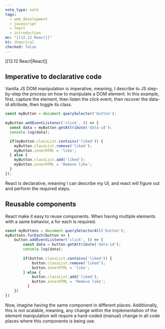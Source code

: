```yaml
---
note_type: note
tags:
  - web_development
  - javascript
  - react
  - introduction
mn: "[[12.12 React]]"
kt: theorical
checked: false
---
```

[[12.12 React|React]]
## Imperative to declarative code
Vanilla JS DOM manipulation is imperative, meaning, I describe to JS step-by-step the process on how to manipulate a DOM element. In this example, first, capture the element, then listen the click event, then recover the data-id attribute, then toggle its class.  

```js
const myButton = document.querySelector('button');
 
myButton.addEventListener('click', () => {
  const data = myButton.getAttribute('data-id'); 
  console.log(data);

  if(myButton.classList.contains('liked')) {
    myButton.classList.remove('liked');
    myButton.innerHTML = 'like';
  } else {
    myButton.classList.add('liked');
    myButton.innerHTML = 'Remove like';
  }
});
```

React is declarative, meaning I can describe my UI, and react will figure out and perform the required steps. 

## Reusable components
React make it easy to reuse components. When having multiple elements with a same behavior, a for each is required.

```js
const myButtons = document.querySelectorAll('button');
myButtons.forEach(button => {
    button.addEventListener('click', () => {
        const data = button.getAttribute('data-id'); 
        console.log(data);
        
        if(button.classList.contains('liked')) {
            button.classList.remove('liked');
            button.innerHTML = 'like';
        } else {
            button.classList.add('liked');
            button.innerHTML = 'Remove like';
          }
    })
})
```

Now, imagine having the same component in different places. Additionally, this is not scalable, meaning, any change within the implementation of the element manipulation will require a hard-coded (manual) change in all code places where this components is being use. 
